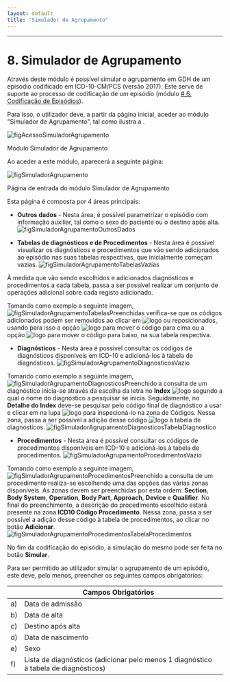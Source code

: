 ```yaml
---
layout: default
title: "Simulador de Agrupamento"
---
```



---

# 8. Simulador de Agrupamento
<div id="simulador-de-agrupamento"></div>

Através deste módulo é possível simular o agrupamento em GDH de um episódio codificado em ICD-10-CM/PCS (versão 2017). 
Este serve de suporte ao processo de codificação de um episódio (módulo [# 6. Codificação de Episódios](#codificacao-episodios)).

Para isso, o utilizador deve, a partir da página inicial, aceder ao módulo "Simulador de Agrupamento", tal como ilustra a [](#figAcessoSimuladorAgrupamento).

![figAcessoSimuladorAgrupamento](img/pages/8_1.jpg)

<p class="caption" id="figAcessoSimuladorAgrupamento">Módulo Simulador de Agrupamento</p>

Ao aceder a este módulo, aparecerá a seguinte página:

![figSimuladorAgrupamento](img/pages/8_2.jpg)

<p class="caption" id="figSimuladorAgrupamento">Página de entrada do módulo Simulador de Agrupamento</p>

Esta página é composta por 4 áreas principais:

* **Outros dados** - Nesta área, é possível parametrizar o episódio com informação auxiliar, tal como o sexo do paciente ou o destino após alta.
![figSimuladorAgrupamentoOutrosDados](img/pages/7_3.jpg)

* **Tabelas de diagnósticos e de Procedimentos** - Nesta área é possível visualizar os diagnósticos e procedimentos que vão sendo adicionados ao episódio nas suas tabelas respectivas, que inicialmente começam vazias.
![figSimuladorAgrupamentoTabelasVazias](img/pages/7_4.jpg)

À medida que vão sendo escolhidos e adicionados diagnósticos e procedimentos a cada tabela, passa a ser possível realizar um conjunto de operações adicional sobre cada registo adicionado.

Tomando como exemplo a seguinte imagem,
![figSimuladorAgrupamentoTabelasPreenchidas](img/pages/7_5.jpg)
verifica-se que os códigos adicionados podem ser removidos ao clicar em ![logo](img/remover.jpg) ou reposicionados, usando para isso a opção ![logo](img/subir.jpg) para mover o código para cima ou a opção ![logo](img/descer.jpg) para mover o código para baixo, na sua tabela respectiva.

* **Diagnósticos** - Nesta área é possível consultar os códigos de diagnósticos disponíveis em ICD-10 e adicioná-los à tabela de diagnósticos.
![figSimuladorAgrupamentoDiagnosticosVazio](img/pages/7_6.jpg)

Tomando como exemplo a seguinte imagem,
![figSimuladorAgrupamentoDiagnosticosPreenchido](img/pages/7_7.jpg)
a consulta de um diagnóstico inicia-se através da escolha da letra no **Index** ![logo](img/step1.jpg) segundo a qual o nome do diagnóstico a pesquisar se inicia.
Seguidamente, no **Detalhe do Index** deve-se pesquisar pelo código final de diagnóstico a usar e clicar em na lupa ![logo](img/step2.jpg) para inspecioná-lo na zona de Códigos.
Nessa zona, passa a ser possível a adição desse código ![logo](img/step3.jpg) à tabela de diagnósticos.
![figSimuladorAgrupamentoDiagnosticosTabelaDiagnostico](img/pages/7_8.jpg)


* **Procedimentos** - Nesta área é possível consultar os códigos de procedimentos disponíveis em ICD-10 e adicioná-los à tabela de procedimentos. 
![figSimuladorAgrupamentoProcedimentosVazio](img/pages/7_9.jpg)

Tomando como exemplo a seguinte imagem,
![figSimuladorAgrupamentoProcedimentosPreenchido](img/pages/7_10.jpg)
a consulta de um procedimento realiza-se escolhendo uma das opções das várias zonas disponíveis. As zonas devem ser preenchidas por esta ordem: **Section**, **Body System**, **Operation**, **Body Part**, **Approach**, **Device** e **Qualifier**.
No final do preenchimento, a descrição do procedimento escolhido estará presente na zona **ICD10 Código Procedimento**.
Nessa zona, passa a ser possível a adição desse código à tabela de procedimentos, ao clicar no botão **Adicionar**.
![figSimuladorAgrupamentoProcedimentosTabelaProcedimentos](img/pages/7_11.jpg)

No fim da codificação do episódio, a simulação do mesmo pode ser feita no botão **Simular**.

Para ser permitido ao utilizador simular o agrupamento de um episódio, este deve, pelo menos, preencher os seguintes campos obrigatórios:

|    |  Campos Obrigatórios [](#figSimuladorAgrupamento)															| 		|    
|----|--------------------------------------------------------------------------------------------------------------|-------|
| a) |  Data de admissão                																			|		|
| b) |  Data de alta                	  																			|		|
| c) |  Destino após alta				  																			|		|
| d) |  Data de nascimento                																			| 		|
| e) |  Sexo																										|		|
| f) |  Lista de diagnósticos (adicionar pelo menos 1 diagnóstico à tabela de diagnósticos)							|		|
